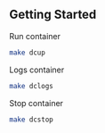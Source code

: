 ## Getting Started

Run container

```bash
make dcup
```

Logs container

```bash
make dclogs
```

Stop container

```bash
make dcstop
```

